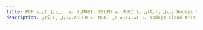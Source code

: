 ---title: PDF را به  تبدیل کنیدMOBI، XSLFO به MOBI مبدل رایگان یا Nodejs SDKdescription: تبدیل رایگانXSLFO به MOBI با استفاده از Nodejs Cloud APIs & SDK همچنین اسناد PDF را در Cloud ایجاد، ویرایش و رندر کنید.---